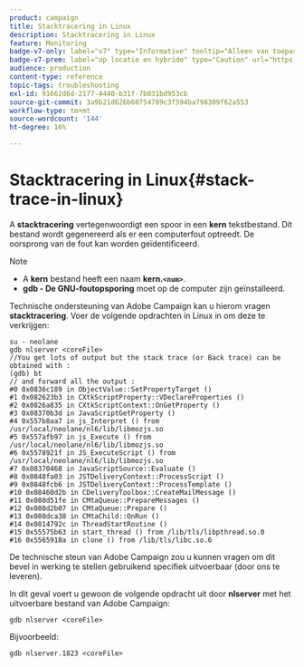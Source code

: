 ```yaml
---
product: campaign
title: Stacktracering in Linux
description: Stacktracering in Linux
feature: Monitoring
badge-v7-only: label="v7" type="Informative" tooltip="Alleen van toepassing op Campaign Classic v7"
badge-v7-prem: label="op locatie en hybride" type="Caution" url="https://experienceleague.adobe.com/docs/campaign-classic/using/installing-campaign-classic/architecture-and-hosting-models/hosting-models-lp/hosting-models.html?lang=nl" tooltip="Alleen van toepassing op on-premise en hybride implementaties"
audience: production
content-type: reference
topic-tags: troubleshooting
exl-id: 91662d6d-2177-4440-b31f-7b031bd953cb
source-git-commit: 3a9b21d626b60754789c3f594ba798309f62a553
workflow-type: tm+mt
source-wordcount: '144'
ht-degree: 16%

---
```


# Stacktracering in Linux{#stack-trace-in-linux}



A **stacktracering** vertegenwoordigt een spoor in een **kern** tekstbestand. Dit bestand wordt gegenereerd als er een computerfout optreedt. De oorsprong van de fout kan worden geïdentificeerd.

>[!NOTE]
>
>* A **kern** bestand heeft een naam **kern.`<num>`**.
>* **gdb - De GNU-foutopsporing** moet op de computer zijn geïnstalleerd.
>

Technische ondersteuning van Adobe Campaign kan u hierom vragen **stacktracering**. Voer de volgende opdrachten in Linux in om deze te verkrijgen:

```
su - neolane
gdb nlserver <coreFile>
//You get lots of output but the stack trace (or Back trace) can be obtained with : 
(gdb) bt
// and forward all the output : 
#0 0x0836c189 in ObjectValue::SetPropertyTarget ()
#1 0x082623b3 in CXtkScriptProperty::VDeclareProperties ()
#2 0x0826a835 in CXtkScriptContext::OnGetProperty ()
#3 0x08370b3d in JavaScriptGetProperty ()
#4 0x557b8aa7 in js_Interpret () from /usr/local/neolane/nl6/lib/libmozjs.so
#5 0x557afb97 in js_Execute () from /usr/local/neolane/nl6/lib/libmozjs.so
#6 0x5578921f in JS_ExecuteScript () from /usr/local/neolane/nl6/lib/libmozjs.so
#7 0x08370468 in JavaScriptSource::Evaluate ()
#8 0x0848fa03 in JSTDeliveryContext::ProcessScript ()
#9 0x0848fcb6 in JSTDeliveryContext::ProcessTemplate ()
#10 0x08460d2b in CDeliveryToolbox::CreateMailMessage ()
#11 0x080d51fe in CMtaQueue::PrepareMessages ()
#12 0x080d2b07 in CMtaQueue::Prepare ()
#13 0x080dca38 in CMtaChild::OnRun ()
#14 0x0814792c in ThreadStartRoutine ()
#15 0x55575b63 in start_thread () from /lib/tls/libpthread.so.0
#16 0x5565918a in clone () from /lib/tls/libc.so.6
```

De technische steun van Adobe Campaign zou u kunnen vragen om dit bevel in werking te stellen gebruikend specifiek uitvoerbaar (door ons te leveren).

In dit geval voert u gewoon de volgende opdracht uit door **nlserver** met het uitvoerbare bestand van Adobe Campaign:

```
gdb nlserver <coreFile>
```

Bijvoorbeeld:

```
gdb nlserver.1823 <coreFile>
```
